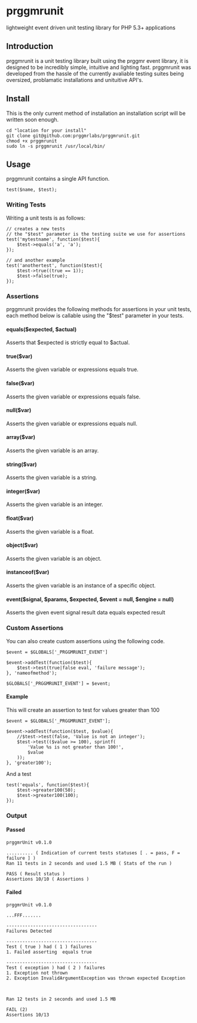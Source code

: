 # prggmrunit

lightweight event driven unit testing library for PHP 5.3+ applications

## Introduction

prggmrunit is a unit testing library built using the prggmr event library, it
is designed to be incredibly simple, intuitive and lighting fast. prggmrunit was
developed from the hassle of the currently avaliable testing suites being oversized,
problamatic installations and unituitive API's.

## Install

This is the only current method of installation an installation script will be written soon enough.

    cd "location for your install"
    git clone git@github.com:prggmrlabs/prggmrunit.git
    chmod +x prggmrunit
    sudo ln -s prggmrunit /usr/local/bin/

## Usage

prggmrunit contains a single API function.

    test($name, $test);

### Writing Tests

Writing a unit tests is as follows:

    // creates a new tests
    // the "$test" parameter is the testing suite we use for assertions
    test('mytestname', function($test){
        $test->equals('a', 'a');
    });

    // and another example
    test('anothertest', function($test){
        $test->true((true == 1));
        $test->false(true);
    });

### Assertions

prggmrunit provides the following methods for assertions in your unit tests, each
method below is callable using the "$test" parameter in your tests.

#### equals($expected, $actual)

Asserts that $expected is strictly equal to $actual.

#### true($var)

Asserts the given variable or expressions equals true.

#### false($var)

Asserts the given variable or expressions equals false.

#### null($var)

Asserts the given variable or expressions equals null.

#### array($var)

Asserts the given variable is an array.

#### string($var)

Asserts the given variable is a string.

#### integer($var)

Asserts the given variable is an integer.

#### float($var)

Asserts the given variable is a float.

#### object($var)

Asserts the given variable is an object.

#### instanceof($var)

Asserts the given variable is an instance of a specific object.

#### event($signal, $params, $expected, $event = null, $engine = null)

Asserts the given event signal result data equals expected result

### Custom Assertions

You can also create custom assertions using the following code.

    $event = $GLOBALS['_PRGGMRUNIT_EVENT']

    $event->addTest(function($test){
        $test->test(true|false eval, 'failure message');
    }, 'nameofmethod');

    $GLOBALS['_PRGGMRUNIT_EVENT'] = $event;

#### Example

This will create an assertion to test for values greater than 100

    $event = $GLOBALS['_PRGGMRUNIT_EVENT'];

    $event->addTest(function($test, $value){
        //$test->test(false, 'Value is not an integer');
        $test->test(($value >= 100), sprintf(
            'Value %s is not greater than 100!',
            $value
        ));
    }, 'greater100');

And a test

    test('equals', function($test){
        $test->greater100(50);
        $test->greater100(100);
    });


### Output

#### Passed

    prggmrUnit v0.1.0

    .......... ( Indication of current tests statuses [ . = pass, F = failure ] )
    Ran 11 tests in 2 seconds and used 1.5 MB ( Stats of the run )

    PASS ( Result status )
    Assertions 10/10 ( Assertions )

#### Failed

    prggmrUnit v0.1.0

    ...FFF.......

    ----------------------------------
    Failures Detected

    ----------------------------------
    Test ( true ) had ( 1 ) failures
    1. Failed asserting  equals true

    ----------------------------------
    Test ( exception ) had ( 2 ) failures
    1. Exception not thrown
    2. Exception InvalidArgumentException was thrown expected Exception



    Ran 12 tests in 2 seconds and used 1.5 MB

    FAIL (2)
    Assertions 10/13

